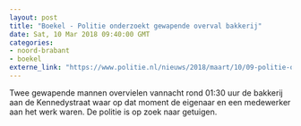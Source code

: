 ```yaml
---
layout: post
title: "Boekel - Politie onderzoekt gewapende overval bakkerij"
date: Sat, 10 Mar 2018 09:40:00 GMT
categories: 
- noord-brabant 
- boekel 
externe_link: "https://www.politie.nl/nieuws/2018/maart/10/09-politie-onderzoekt-gewapende-overval-bakkerij.html"
---
```


Twee gewapende mannen overvielen vannacht rond 01:30 uur de bakkerij aan de Kennedystraat waar op dat moment de eigenaar en een medewerker aan het werk waren. De politie is op zoek naar getuigen.
